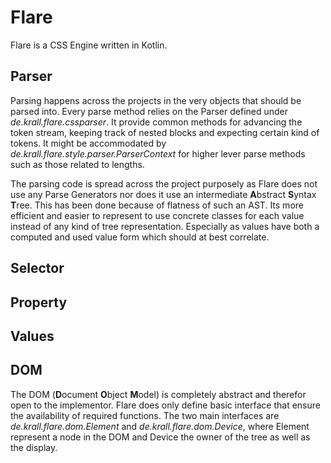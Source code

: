 # Flare

Flare is a CSS Engine written in Kotlin.

## Parser

Parsing happens across the projects in the very objects that should be parsed into. Every parse method relies on the Parser
defined under *de.krall.flare.cssparser*. It provide common methods for advancing the token stream, keeping track of nested
blocks and expecting certain kind of tokens. It might be accommodated by *de.krall.flare.style.parser.ParserContext* for
higher lever parse methods such as those related to lengths.

The parsing code is spread across the project purposely as Flare does not use any Parse Generators nor does it use an
intermediate **A**bstract **S**yntax **T**ree. This has been done because of flatness of such an AST. Its more efficient and
easier to represent to use concrete classes for each value instead of any kind of tree representation. Especially as values
have both a computed and used value form which should at best correlate.

## Selector

## Property

## Values

## DOM

The DOM (**D**ocument **O**bject **M**odel) is completely abstract and therefor open to the implementor. Flare does only define
basic interface that ensure the availability of required functions. The two main interfaces are *de.krall.flare.dom.Element* and
*de.krall.flare.dom.Device*, where Element represent a node in the DOM and Device the owner of the tree as well as the display.
